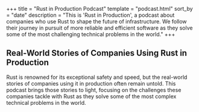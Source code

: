 +++
title = "Rust in Production Podcast"
template = "podcast.html"
sort_by = "date"
description = "This is 'Rust in Production', a podcast about companies who use Rust to shape the future of infrastructure. We follow their journey in pursuit of more reliable and efficient software as they solve some of the most challenging technical problems in the world."
+++

## Real-World Stories of Companies Using Rust in Production

Rust is renowned for its exceptional safety and speed, but the real-world
stories of companies using it in production often remain untold. This podcast
brings those stories to light, focusing on the challenges these companies tackle
with Rust as they solve some of the most complex technical problems in the
world.
